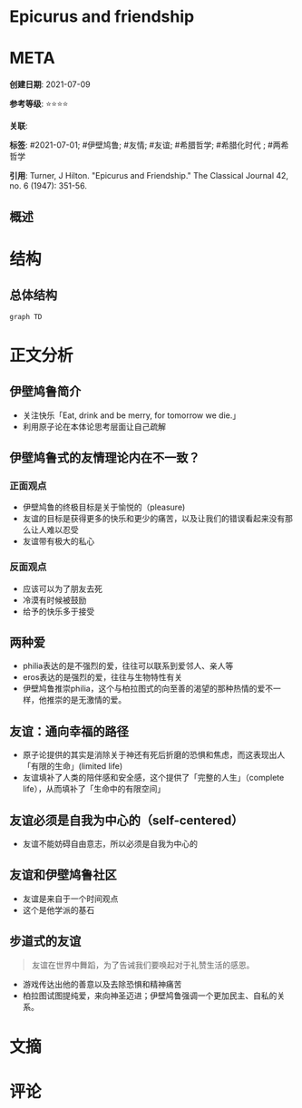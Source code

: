# Epicurus and friendship

# META

**创建日期**: 2021-07-09

**参考等级**: ⭐⭐⭐⭐

**关联**: 

**标签**: #2021-07-01; #伊壁鸠鲁; #友情; #友谊; #希腊哲学; #希腊化时代 ; #两希哲学 

**引用**: Turner, J Hilton. "Epicurus and Friendship." The Classical Journal 42, no. 6 (1947): 351-56.

## 概述


# 结构

## 总体结构

```mermaid
graph TD

```

# 正文分析

## 伊壁鸠鲁简介

* 关注快乐「Eat, drink and be merry, for tomorrow we die.」
* 利用原子论在本体论思考层面让自己疏解

## 伊壁鸠鲁式的友情理论内在不一致？

### 正面观点

* 伊壁鸠鲁的终极目标是关于愉悦的（pleasure)
* 友谊的目标是获得更多的快乐和更少的痛苦，以及让我们的错误看起来没有那么让人难以忍受
* 友谊带有极大的私心

### 反面观点

* 应该可以为了朋友去死
* 冷漠有时候被鼓励
* 给予的快乐多于接受

## 两种爱

* philia表达的是不强烈的爱，往往可以联系到爱邻人、亲人等
* eros表达的是强烈的爱，往往与生物特性有关
* 伊壁鸠鲁推崇philia，这个与柏拉图式的向至善的渴望的那种热情的爱不一样，他推崇的是无激情的爱。

## 友谊：通向幸福的路径

* 原子论提供的其实是消除关于神还有死后折磨的恐惧和焦虑，而这表现出人「有限的生命」(limited life)
* 友谊填补了人类的陪伴感和安全感，这个提供了「完整的人生」（complete life），从而填补了「生命中的有限空间」

## 友谊必须是自我为中心的（self-centered）

* 友谊不能妨碍自由意志，所以必须是自我为中心的

##  友谊和伊壁鸠鲁社区

* 友谊是来自于一个时间观点
* 这个是他学派的基石

## 步道式的友谊

> 友谊在世界中舞蹈，为了告诫我们要唤起对于礼赞生活的感恩。

* 游戏传达出他的善意以及去除恐惧和精神痛苦
* 柏拉图试图提纯爱，来向神圣迈进；伊壁鸠鲁强调一个更加民主、自私的关系。

# 文摘

# 评论

